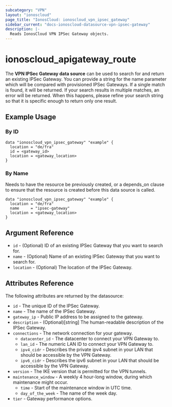 ```yaml
---
subcategory: "VPN"
layout: "ionoscloud"
page_title: "IonosCloud: ionoscloud_vpn_ipsec_gateway"
sidebar_current: "docs-ionoscloud-datasource-vpn-ipsec-gateway"
description: |-
  Reads IonosCloud VPN IPSec Gateway objects.
---
```


# ionoscloud_apigateway_route

The **VPN IPSec Gateway data source** can be used to search for and return an existing IPSec Gateway.
You can provide a string for the name parameter which will be compared with provisioned IPSec Gateways.
If a single match is found, it will be returned. If your search results in multiple matches, an error will be returned.
When this happens, please refine your search string so that it is specific enough to return only one result.

## Example Usage

### By ID

```hcl
data "ionoscloud_vpn_ipsec_gateway" "example" {
  location = "de/fra"
  id = <gateway_id>
  location = <gateway_location>
}
```

### By Name

Needs to have the resource be previously created, or a depends_on clause to ensure that the resource is created before
this data source is called.

```hcl
data "ionoscloud_vpn_ipsec_gateway" "example" {
  location = "de/fra"
  name     = "ipsec-gateway"
  location = <gateway_location>
}
```

## Argument Reference

* `id` - (Optional) ID of an existing IPSec Gateway that you want to search for.
* `name` - (Optional) Name of an existing IPSec Gateway that you want to search for.
* `location` - (Optional) The location of the IPSec Gateway.

## Attributes Reference

The following attributes are returned by the datasource:

* `id` - The unique ID of the IPSec Gateway.
* `name` - The name of the IPSec Gateway.
* `gateway_ip` - Public IP address to be assigned to the gateway.
* `description` - (Optional)[string] The human-readable description of the IPSec Gateway.
* `connections` - The network connection for your gateway.
    * `datacenter_id` - The datacenter to connect your VPN Gateway to.
    * `lan_id` - The numeric LAN ID to connect your VPN Gateway to.
    * `ipv4_cidr` - Describes the private ipv4 subnet in your LAN that should be accessible by the
      VPN Gateway.
    * `ipv6_cidr` - Describes the ipv6 subnet in your LAN that should be accessible by the VPN Gateway.
* `version` - The IKE version that is permitted for the VPN tunnels.
* `maintenance_window` - A weekly 4 hour-long window, during which maintenance might occur.
  * `time` - Start of the maintenance window in UTC time.
  * `day_of_the_week` - The name of the week day.
* `tier` - Gateway performance options.
